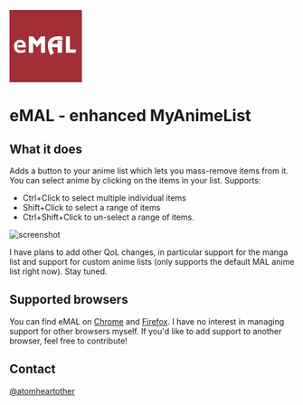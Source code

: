 ![logo](https://github.com/atomheartother/eMAL/blob/master/ff%2Bchrome/icons/128x128.png)
# eMAL - enhanced MyAnimeList

## What it does
Adds a button to your anime list which lets you mass-remove items from it.
You can select anime by clicking on the items in your list. Supports:
- Ctrl+Click to select multiple individual items
- Shift+Click to select a range of items
- Ctrl+Shift+Click to un-select a range of items.

![screenshot](https://lh3.googleusercontent.com/efFGiFKJpyf4IYoSJEyB1s5-u7fPS8lZ1-XKjjv25s8BKi197MUJi29BDpF6LT29YQB_96Sy7h4=w640-h400-e365)

I have plans to add other QoL changes, in particular support for the manga list and support for custom anime lists (only supports the default MAL anime list right now). Stay tuned.

## Supported browsers
You can find eMAL on [Chrome](https://chrome.google.com/webstore/detail/cmeebapejoapfdgioceapbpbgigomoml/publish-accepted) and [Firefox](https://addons.mozilla.org/en-US/firefox/addon/emal/).
I have no interest in managing support for other browsers myself. If you'd like to add support to another browser, feel free to contribute!

## Contact
[@atomheartother](https://twitter.com/atomheartother)
